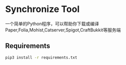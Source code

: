 # Synchronize Tool

一个简单的Python程序，可以帮助你下载或编译Paper,Folia,Mohist,Catserver,Spigot,CraftBukkit等服务端

## Requirements

```bash
pip3 install -r requirements.txt
```

